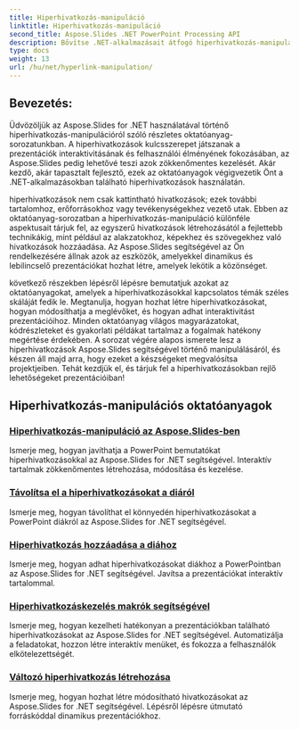 ```yaml
---
title: Hiperhivatkozás-manipuláció
linktitle: Hiperhivatkozás-manipuláció
second_title: Aspose.Slides .NET PowerPoint Processing API
description: Bővítse .NET-alkalmazásait átfogó hiperhivatkozás-manipulációval az Aspose.Slides segítségével. Tanulja meg, hogyan kezelheti a hiperhivatkozásokat, hogyan hozhat létre interaktív prezentációkat, és hogyan fokozza a felhasználók elkötelezettségét.
type: docs
weight: 13
url: /hu/net/hyperlink-manipulation/
---
```


## Bevezetés:

Üdvözöljük az Aspose.Slides for .NET használatával történő hiperhivatkozás-manipulációról szóló részletes oktatóanyag-sorozatunkban. A hiperhivatkozások kulcsszerepet játszanak a prezentációk interaktivitásának és felhasználói élményének fokozásában, az Aspose.Slides pedig lehetővé teszi azok zökkenőmentes kezelését. Akár kezdő, akár tapasztalt fejlesztő, ezek az oktatóanyagok végigvezetik Önt a .NET-alkalmazásokban található hiperhivatkozások használatán.

hiperhivatkozások nem csak kattintható hivatkozások; ezek további tartalomhoz, erőforrásokhoz vagy tevékenységekhez vezető utak. Ebben az oktatóanyag-sorozatban a hiperhivatkozás-manipuláció különféle aspektusait tárjuk fel, az egyszerű hivatkozások létrehozásától a fejlettebb technikákig, mint például az alakzatokhoz, képekhez és szövegekhez való hivatkozások hozzáadása. Az Aspose.Slides segítségével az Ön rendelkezésére állnak azok az eszközök, amelyekkel dinamikus és lebilincselő prezentációkat hozhat létre, amelyek lekötik a közönséget.

következő részekben lépésről lépésre bemutatjuk azokat az oktatóanyagokat, amelyek a hiperhivatkozásokkal kapcsolatos témák széles skáláját fedik le. Megtanulja, hogyan hozhat létre hiperhivatkozásokat, hogyan módosíthatja a meglévőket, és hogyan adhat interaktivitást prezentációihoz. Minden oktatóanyag világos magyarázatokat, kódrészleteket és gyakorlati példákat tartalmaz a fogalmak hatékony megértése érdekében. A sorozat végére alapos ismerete lesz a hiperhivatkozások Aspose.Slides segítségével történő manipulálásáról, és készen áll majd arra, hogy ezeket a készségeket megvalósítsa projektjeiben. Tehát kezdjük el, és tárjuk fel a hiperhivatkozásokban rejlő lehetőségeket prezentációiban!

## Hiperhivatkozás-manipulációs oktatóanyagok
### [Hiperhivatkozás-manipuláció az Aspose.Slides-ben](./hyperlink-manipulation/)
Ismerje meg, hogyan javíthatja a PowerPoint bemutatókat hiperhivatkozásokkal az Aspose.Slides for .NET segítségével. Interaktív tartalmak zökkenőmentes létrehozása, módosítása és kezelése.
### [Távolítsa el a hiperhivatkozásokat a diáról](./remove-hyperlinks/)
Ismerje meg, hogyan távolíthat el könnyedén hiperhivatkozásokat a PowerPoint diákról az Aspose.Slides for .NET segítségével.
### [Hiperhivatkozás hozzáadása a diához](./add-hyperlink/)
Ismerje meg, hogyan adhat hiperhivatkozásokat diákhoz a PowerPointban az Aspose.Slides for .NET segítségével. Javítsa a prezentációkat interaktív tartalommal.
### [Hiperhivatkozáskezelés makrók segítségével](./macro-hyperlink/)
Ismerje meg, hogyan kezelheti hatékonyan a prezentációkban található hiperhivatkozásokat az Aspose.Slides for .NET segítségével. Automatizálja a feladatokat, hozzon létre interaktív menüket, és fokozza a felhasználók elkötelezettségét.
### [Változó hiperhivatkozás létrehozása](./mutable-hyperlink/)
Ismerje meg, hogyan hozhat létre módosítható hivatkozásokat az Aspose.Slides for .NET segítségével. Lépésről lépésre útmutató forráskóddal dinamikus prezentációkhoz.